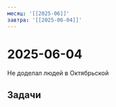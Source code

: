 ```yaml
---
месяц: '[[2025-06]]'
завтра: '[[2025-06-04]]'
---
```


# 2025-06-04

Не доделал людей в Октябрьской

## Задачи

